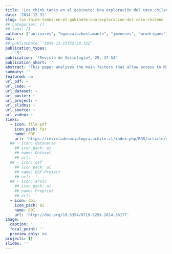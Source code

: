 ```yaml
---
title: 'Los think tanks en el gabinete: Una exploración del caso chileno (2006-2014)'
date: '2014-12-31'
slug: los-think-tanks-en-el-gabinete-una-exploracion-del-caso-chileno
## categories: []
## tags: []
authors: ["aolivares", "bgonzalezbustamante", "jmeneses", "mrodriguez"]
doi: ''
## publishDate: '2019-12-15T22:29:32Z'
publication_types:
  - '5'
publication: '*Revista de Sociología*, 29, 37-54'
publication_short: ''
abstract: 'This paper analyses the main factors that allow access to Michelle Bachelet’s cabinet (2006-2010) and Sebastián Piñera’s cabinet (2010-2014) in Chile, with focus on the influence of participation in think tanks to access the cabinet. We work with a database of 102 cases corresponding to 90 people who were appointed ministers in the mentioned period. We present a description of the group and a Qualitative Comparative Analysis (QCA). The results find that think tank membership is a relevant factor for appointments in political and economic ministries during both governments.'
summary: ''
featured: no
url_pdf: ~
url_code: ~
url_dataset: ~
url_poster: ~
url_project: ~
url_slides: ~
url_source: ~
url_video: ~
links:
  - icon: file-pdf
    icon_pack: far
    name: PDF
    url: 'https://revistadesociologia.uchile.cl/index.php/RDS/article/view/36177'
  ## - icon: dataverse
    ## icon_pack: ai
    ## name: Dataset
    ## url: ''
  ## - icon: osf
    ## icon_pack: ai
    ## name: OSF-Project
    ## url: ''
  ## - icon: arxiv
    ## icon_pack: ai
    ## name: Preprint
    ## url: ''
  - icon: doi
    icon_pack: ai
    name: DOI
    url: 'http://doi.org/10.5354/0719-529X.2014.36177'
image:
  caption: ''
  focal_point: ''
  preview_only: no
projects: []
slides: ''
---
```

